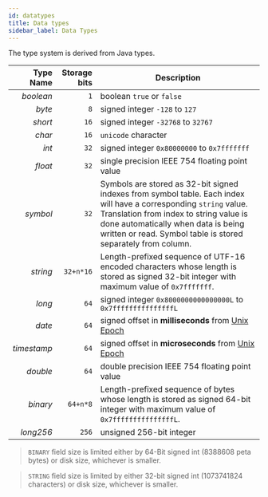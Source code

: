 ```yaml
---
id: datatypes
title: Data types
sidebar_label: Data Types
---
```

    
The type system is derived from Java types.

| Type Name   | Storage bits | Description                     |
| ----------: | -----------: | ------------------------------- |
| _boolean_    | `1`          | boolean  `true` or `false` |
| _byte_      | `8`          | signed integer  `-128` to `127` |
| _short_     | `16`         | signed integer  `-32768` to `32767` |
| _char_      | `16`         | `unicode` character |
| _int_       | `32`         | signed integer  `0x80000000` to `0x7fffffff` |
| _float_     | `32`         | single precision IEEE 754 floating point value |
| _symbol_    | `32`         | Symbols are stored as 32-bit signed indexes from symbol table. Each index will have a corresponding `string` value. Translation from index to string value is done automatically when data is being written or read. Symbol table is stored separately from column.|
| _string_    | `32+n*16`    | Length-prefixed sequence of UTF-16 encoded characters whose length is stored as signed 32-bit integer with maximum value of `0x7fffffff`.|
| _long_      | `64`         | signed integer  `0x8000000000000000L` to `0x7fffffffffffffffL` |
| _date_      | `64`         | signed offset in **milliseconds** from [Unix Epoch](https://en.wikipedia.org/wiki/Unix_time) |
| _timestamp_ | `64`         | signed offset in **microseconds** from [Unix Epoch](https://en.wikipedia.org/wiki/Unix_time) |
| _double_    | `64`         | double precision IEEE 754 floating point value |
| _binary_    | `64+n*8`     | Length-prefixed sequence of bytes whose length is stored as signed 64-bit integer with maximum value of `0x7fffffffffffffffL`.|
| _long256_   | `256`        | unsigned 256-bit integer |

> `BINARY` field size is limited either by 64-Bit signed int (8388608 peta bytes) or disk size, whichever is smaller.

> `STRING` field size is limited by either 32-bit signed int (1073741824 characters) or disk size, whichever is smaller.